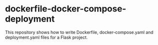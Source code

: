 # dockerfile-docker-compose-deployment
This repository shows how to write Dockerfile, docker-compose.yaml and deployment.yaml files for a Flask project.

